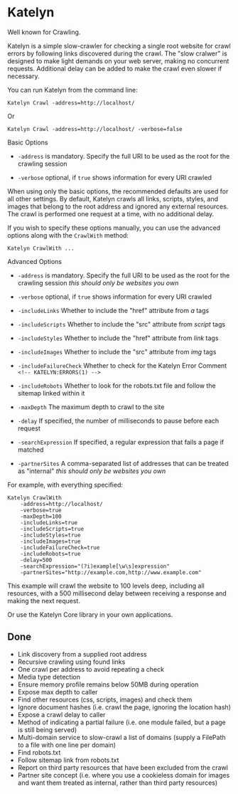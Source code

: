 # Katelyn

Well known for Crawling.

Katelyn is a simple slow-crawler for checking a single root website for crawl errors by following links discovered during the crawl.
The "slow cralwer" is designed to make light demands on your web server, making no concurrent requests. Additional delay can be added 
to make the crawl even slower if necessary.

You can run Katelyn from the command line:

    Katelyn Crawl -address=http://localhost/

Or

    Katelyn Crawl -address=http://localhost/ -verbose=false

Basic Options

 - `-address` is mandatory. Specify the full URI to be used as the root for the crawling session

 - `-verbose` optional, if `true` shows information for every URI crawled

When using only the basic options, the recommended defaults are used for all other settings.
By default, Katelyn crawls all links, scripts, styles, and images that belong to the root
address and ignored any external resources. The crawl is performed one request at a time, with
no additional delay.

If you wish to specify these options manually, you can use the advanced options along with the `CrawlWith` method:

    Katelyn CrawlWith ...

Advanced Options

 - `-address` is mandatory. Specify the full URI to be used as the root for the crawling session _this should only be websites you own_

 - `-verbose` optional, if `true` shows information for every URI crawled

 - `-includeLinks` Whether to include the "href" attribute from _a_ tags

 - `-includeScripts` Whether to include the "src" attribute from _script_ tags

 - `-includeStyles` Whether to include the "href" attribute from _link_ tags

 - `-includeImages` Whether to include the "src" attribute from _img_ tags
 
 - `-includeFailureCheck` Whether to check for the Katelyn Error Comment `<!-- KATELYN:ERRORS(1) -->`

 - `-includeRobots` Whether to look for the robots.txt file and follow the sitemap linked within it

 - `-maxDepth` The maximum depth to crawl to the site

 - `-delay` If specified, the number of milliseconds to pause before each request

 - `-searchExpression` If specified, a regular expression that fails a page if matched

 - `-partnerSites` A comma-separated list of addresses that can be treated as "internal" _this should only be websites you own_

For example, with everything specified:

    Katelyn CrawlWith
        -address=http://localhost/ 
        -verbose=true
        -maxDepth=100
        -includeLinks=true
        -includeScripts=true 
        -includeStyles=true 
        -includeImages=true
        -includeFailureCheck=true
		-includeRobots=true
        -delay=500
        -searchExpression="(?i)example[\w\s]expression"
		-partnerSites="http://example.com,http://www.example.com"

This example will crawl the website to 100 levels deep, including all resources, 
with a 500 millisecond delay between receiving a response and making the next request.

Or use the Katelyn Core library in your own applications.

## Done

 - Link discovery from a supplied root address
 - Recursive crawling using found links
 - One crawl per address to avoid repeating a check
 - Media type detection
 - Ensure memory profile remains below 50MB during operation
 - Expose max depth to caller
 - Find other resources (css, scripts, images) and check them
 - Ignore document hashes (i.e. crawl the page, ignoring the location hash)
 - Expose a crawl delay to caller
 - Method of indicating a partial failure (i.e. one module failed, but a page is still being served)
 - Multi-domain service to slow-crawl a list of domains (supply a FilePath to a file with one line per domain)
 - Find robots.txt
 - Follow sitemap link from robots.txt
 - Report on third party resources that have been excluded from the crawl
 - Partner site concept (i.e. where you use a cookieless domain for images and want them treated as internal, rather than third party resources)

